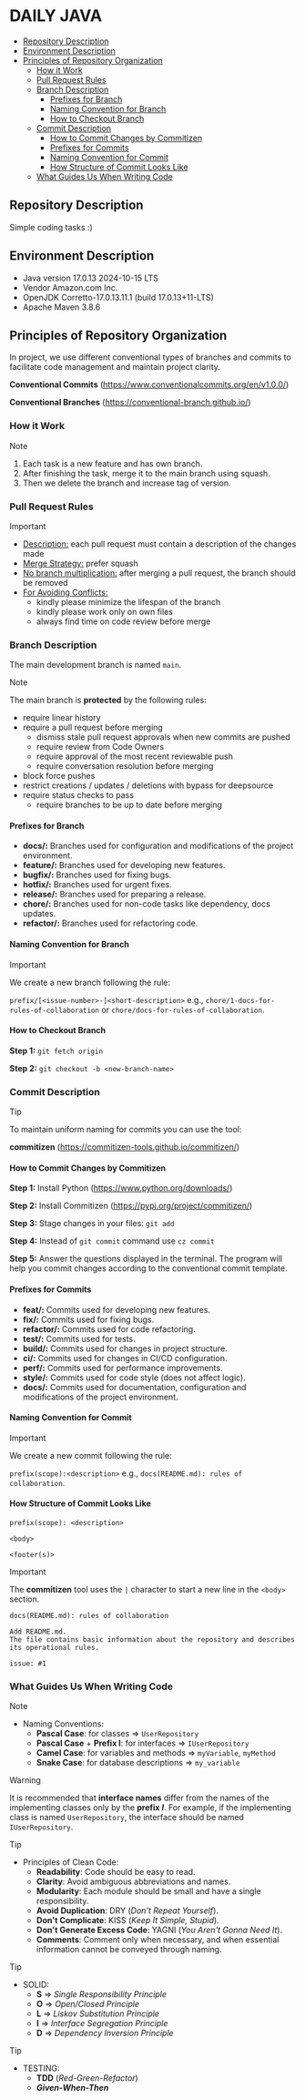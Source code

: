 # DAILY JAVA

- [Repository Description](#repository-description)
- [Environment Description](#environment-description)
- [Principles of Repository Organization](#principles-of-repository-organization)
  - [How it Work](#how-it-work)
  - [Pull Request Rules](#pull-request-rules)
  - [Branch Description](#branch-description)
    - [Prefixes for Branch](#prefixes-for-branch)
    - [Naming Convention for Branch](#naming-convention-for-branch)
	- [How to Checkout Branch](#how-to-checkout-branch)
  - [Commit Description](#commit-description)
    - [How to Commit Changes by Commitizen](#how-to-commit-changes-by-commitizen)
    - [Prefixes for Commits](#prefixes-for-commits)
	- [Naming Convention for Commit](#naming-convention-for-commit)
	- [How Structure of Commit Looks Like](#how-structure-of-commit-looks-like)
  - [What Guides Us When Writing Code](#what-guides-us-when-writing-code)
  

## Repository Description
Simple coding tasks :)

## Environment Description
- Java version 17.0.13 2024-10-15 LTS
- Vendor Amazon.com Inc.
- OpenJDK Corretto-17.0.13.11.1 (build 17.0.13+11-LTS)
- Apache Maven 3.8.6

## Principles of Repository Organization
In project, we use different conventional types of branches and commits to facilitate code management and maintain project clarity.

**Conventional Commits** (https://www.conventionalcommits.org/en/v1.0.0/)

**Conventional Branches** (https://conventional-branch.github.io/)

### How it Work
> [!NOTE]
> 1. Each task is a new feature and has own branch. </br>
> 2. After finishing the task, merge it to the main branch using squash. </br>
> 3. Then we delete the branch and increase tag of version.

### Pull Request Rules
> [!IMPORTANT]
> - <ins>Description:</ins> each pull request must contain a description of the changes made
> - <ins>Merge Strategy:</ins> prefer squash
> - <ins>No branch multiplication:</ins> after merging a pull request, the branch should be removed
> - <ins>For Avoiding Conflicts:</ins>
>   - kindly please minimize the lifespan of the branch
>   - kindly please work only on own files
>   - always find time on code review before merge

### Branch Description
The main development branch is named `main`.

> [!NOTE]
> The main branch is **protected** by the following rules:
>  - require linear history
>  - require a pull request before merging
>    - dismiss stale pull request approvals when new commits are pushed
>    - require review from Code Owners
>    - require approval of the most recent reviewable push
>    - require conversation resolution before merging
>  - block force pushes
>  - restrict creations / updates / deletions with bypass for deepsource
>  - require status checks to pass
>    - require branches to be up to date before merging

#### Prefixes for Branch
- **docs/:** Branches used for configuration and modifications of the project environment.
- **feature/:** Branches used for developing new features.
- **bugfix/:** Branches used for fixing bugs.
- **hotfix/:** Branches used for urgent fixes.
- **release/:** Branches used for preparing a release.
- **chore/:** Branches used for non-code tasks like dependency, docs updates.
- **refactor/:**  Branches used for refactoring code.

#### Naming Convention for Branch

> [!IMPORTANT]
> We create a new branch following the rule:
>
> `prefix/[<issue-number>-]<short-description>` e.g., `chore/1-docs-for-rules-of-collaboration` or `chore/docs-for-rules-of-collaboration`.

#### How to Checkout Branch

**Step 1:** `git fetch origin`

**Step 2:** `git checkout -b <new-branch-name>`


### Commit Description

> [!TIP]
> To maintain uniform naming for commits you can use the tool:
>
> **commitizen** (https://commitizen-tools.github.io/commitizen/)

#### How to Commit Changes by Commitizen

**Step 1:** Install Python (https://www.python.org/downloads/)

**Step 2:** Install Commitizen (https://pypi.org/project/commitizen/)

**Step 3:** Stage changes in your files: `git add`

**Step 4:** Instead of `git commit` command use `cz commit`

**Step 5:** Answer the questions displayed in the terminal. The program will help you commit changes according to the conventional commit template.

#### Prefixes for Commits
- **feat/:** Commits used for developing new features.
- **fix/:** Commits used for fixing bugs.
- **refactor/:** Commits used for code refactoring.
- **test/:** Commits used for tests.
- **build/:** Commits used for changes in project structure.
- **ci/:** Commits used for changes in CI/CD configuration.
- **perf/:** Commits used for performance improvements.
- **style/:** Commits used for code style (does not affect logic).
- **docs/:** Commits used for documentation, configuration and modifications of the project environment.

#### Naming Convention for Commit

> [!IMPORTANT]
> We create a new commit following the rule:
>
> `prefix(scope):<description>` e.g., `docs(README.md): rules of collaboration`.

#### How Structure of Commit Looks Like
```
prefix(scope): <description>

<body>

<footer(s)>
```

> [!IMPORTANT]
> The **commitizen** tool uses the `|` character to start a new line in the `<body>` section.

```
docs(README.md): rules of collaboration

Add README.md.
The file contains basic information about the repository and describes its operational rules.

issue: #1
```

### What Guides Us When Writing Code

> [!NOTE]
> - Naming Conventions:
>   - **Pascal Case**: for classes => `UserRepository`
>   - **Pascal Case** + **Prefix I**: for interfaces => `IUserRepository`
>   - **Camel Case**: for variables and methods => `myVariable`, `myMethod`
>   - **Snake Case**: for database descriptions => `my_variable`

> [!WARNING]
> It is recommended that **interface names** differ from the names of the implementing classes only by the **prefix _I_**.
> For example, if the implementing class is named `UserRepository`, the interface should be named `IUserRepository`.

> [!TIP]
> - Principles of Clean Code:
>   - **Readability**: Code should be easy to read. 
>   - **Clarity**: Avoid ambiguous abbreviations and names.
>   - **Modularity**: Each module should be small and have a single responsibility.
>   - **Avoid Duplication**: DRY (_Don't Repeat Yourself_).
>   - **Don't Complicate**: KISS (_Keep It Simple, Stupid_).
>   - **Don't Generate Excess Code**: YAGNI (_You Aren't Gonna Need It_).
>   - **Comments**: Comment only when necessary, and when essential information cannot be conveyed through naming.

> [!TIP]
> - SOLID:
>   - **S** => _Single Responsibility Principle_
>   - **O** => _Open/Closed Principle_
>   - **L** => _Liskov Substitution Principle_
>   - **I** => _Interface Segregation Principle_
>   - **D** => _Dependency Inversion Principle_

> [!TIP]
> - TESTING:
>   - **TDD** (_Red-Green-Refactor_)
>   - **_Given-When-Then_**
